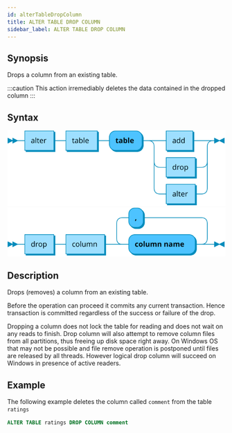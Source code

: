 ```yaml
---
id: alterTableDropColumn
title: ALTER TABLE DROP COLUMN
sidebar_label: ALTER TABLE DROP COLUMN
---
```


## Synopsis

Drops a column from an existing table.

:::caution
This action irremediably deletes the data contained in the dropped column
:::

## Syntax

![alter table syntax](/static/img/alter-table.svg)
![drop column syntax](/static/img/alter-table-drop-column.svg)

## Description

Drops (removes) a column from an existing table. 

Before the operation can proceed it commits any current transaction. Hence transaction
is committed regardless of the success or failure of the drop.  

Dropping a column does not lock the table for reading and  does not wait on any reads to finish. Drop column will also attempt to
remove column files from all partitions, thus freeing up disk space right away. On Windows OS that may not be possible and
file remove operation is postponed until files are released by all threads. However logical drop column will succeed on Windows in
presence of active readers.

## Example
The following example deletes the column called `comment` from the table `ratings`

```sql title="Dropping a column"
ALTER TABLE ratings DROP COLUMN comment
```
